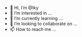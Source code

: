 - 👋 Hi, I’m @Iky
- 👀 I’m interested in ...
- 🌱 I’m currently learning ...
- 💞️ I’m looking to collaborate on ...
- 📫 How to reach me ...

<!---
Iky12346whhwbskis/Iky is a ✨ special ✨ repository because its `README.md` (this file) appears on your GitHub profile.
You can click the Preview link to take a look at your changes.
--->

